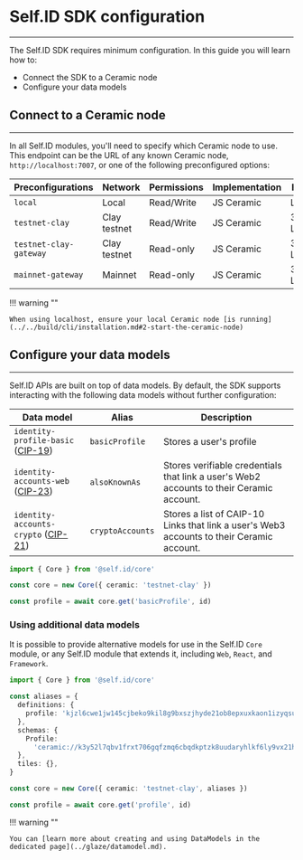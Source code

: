 # **Self.ID SDK configuration**

---

The Self.ID SDK requires minimum configuration. In this guide you will learn how to:

- Connect the SDK to a Ceramic node
- Configure your data models

## **Connect to a Ceramic node**

---

In all Self.ID modules, you'll need to specify which Ceramic node to use. This endpoint can be the URL of any known Ceramic node, `http://localhost:7007`, or one of the following preconfigured options:

| Preconfigurations      | Network      | Permissions | Implementation | Host      |
| ---------------------- | ------------ | ----------- | -------------- | --------- |
| `local`                | Local        | Read/Write  | JS Ceramic     | Local     |
| `testnet-clay`         | Clay testnet | Read/Write  | JS Ceramic     | 3Box Labs |
| `testnet-clay-gateway` | Clay testnet | Read-only   | JS Ceramic     | 3Box Labs |
| `mainnet-gateway`      | Mainnet      | Read-only   | JS Ceramic     | 3Box Labs |

!!! warning ""

    When using localhost, ensure your local Ceramic node [is running](../../build/cli/installation.md#2-start-the-ceramic-node)


## **Configure your data models**

---

Self.ID APIs are built on top of data models. By default, the SDK supports interacting with the following data models without further configuration:

| Data model                                                                                                   | Alias            | Description                                                                               |
| ------------------------------------------------------------------------------------------------------------ | ---------------- | ----------------------------------------------------------------------------------------- |
| `identity-profile-basic` ([CIP-19](https://github.com/ceramicnetwork/CIP/blob/main/CIPs/CIP-19/CIP-19.md))   | `basicProfile`   | Stores a user's profile                                                                   |
| `identity-accounts-web` ([CIP-23](https://github.com/ceramicnetwork/CIP/blob/main/CIPs/CIP-23/CIP-23.md))    | `alsoKnownAs`    | Stores verifiable credentials that link a user's Web2 accounts to their Ceramic account.  |
| `identity-accounts-crypto` ([CIP-21](https://github.com/ceramicnetwork/CIP/blob/main/CIPs/CIP-21/CIP-21.md)) | `cryptoAccounts` | Stores a list of CAIP-10 Links that link a user's Web3 accounts to their Ceramic account. |

```ts
import { Core } from '@self.id/core'

const core = new Core({ ceramic: 'testnet-clay' })

const profile = await core.get('basicProfile', id)
```

### **Using additional data models**

It is possible to provide alternative models for use in the Self.ID `Core` module, or any Self.ID module that extends it, including `Web`, `React`, and `Framework`.

```ts
import { Core } from '@self.id/core'

const aliases = {
  definitions: {
    profile: 'kjzl6cwe1jw145cjbeko9kil8g9bxszjhyde21ob8epxuxkaon1izyqsu8wgcic',
  },
  schemas: {
    Profile:
      'ceramic://k3y52l7qbv1frxt706gqfzmq6cbqdkptzk8uudaryhlkf6ly9vx21hqu4r6k1jqio',
  },
  tiles: {},
}

const core = new Core({ ceramic: 'testnet-clay', aliases })

const profile = await core.get('profile', id)
```

!!! warning ""

    You can [learn more about creating and using DataModels in the dedicated page](../glaze/datamodel.md).
